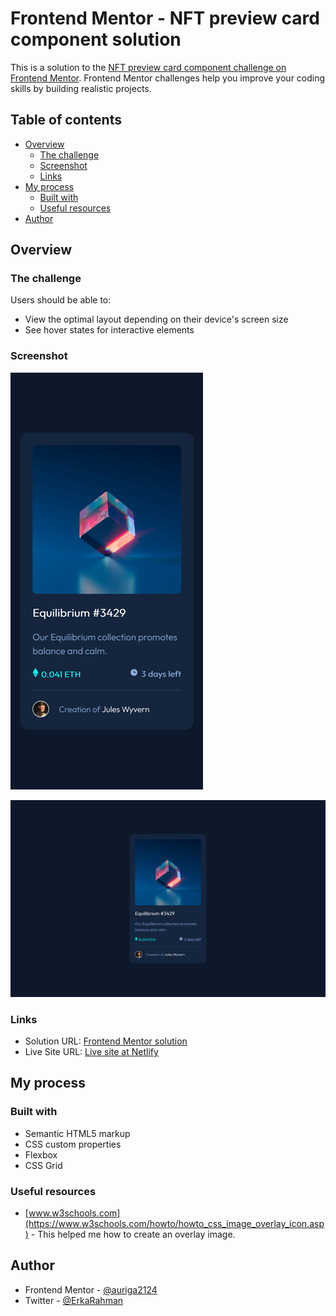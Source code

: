 # Frontend Mentor - NFT preview card component solution

This is a solution to the [NFT preview card component challenge on Frontend Mentor](https://www.frontendmentor.io/challenges/nft-preview-card-component-SbdUL_w0U). Frontend Mentor challenges help you improve your coding skills by building realistic projects. 

## Table of contents

- [Overview](#overview)
  - [The challenge](#the-challenge)
  - [Screenshot](#screenshot)
  - [Links](#links)
- [My process](#my-process)
  - [Built with](#built-with)
  - [Useful resources](#useful-resources)
- [Author](#author)

## Overview

### The challenge

Users should be able to:

- View the optimal layout depending on their device's screen size
- See hover states for interactive elements

### Screenshot

![](./design/mobile.png)

![](./design/desktop.png)

### Links

- Solution URL: [Frontend Mentor solution](https://www.frontendmentor.io/solutions/nft-preview-card-component-AkpTAkPz4M)
- Live Site URL: [Live site at Netlify](https://auriga-nft-preview-card-comp.netlify.app/)

## My process

### Built with

- Semantic HTML5 markup
- CSS custom properties
- Flexbox
- CSS Grid

### Useful resources

- [www.w3schools.com](https://www.w3schools.com/howto/howto_css_image_overlay_icon.asp) - This helped me how to create an overlay image. 

## Author

- Frontend Mentor - [@auriga2124](https://www.frontendmentor.io/profile/auriga2124)
- Twitter - [@ErkaRahman](https://twitter.com/ErkaRahman)
